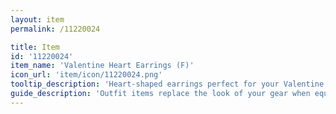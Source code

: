 ```yaml
---
layout: item
permalink: /11220024

title: Item
id: '11220024'
item_name: 'Valentine Heart Earrings (F)'
icon_url: 'item/icon/11220024.png'
tooltip_description: 'Heart-shaped earrings perfect for your Valentine.'
guide_description: 'Outfit items replace the look of your gear when equipped.'
---
```

